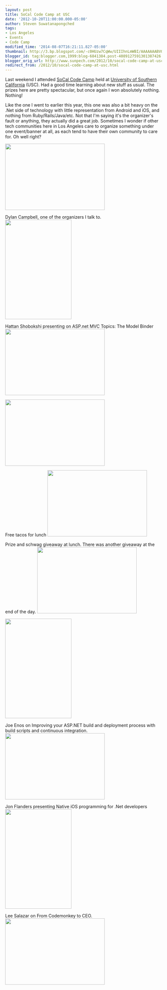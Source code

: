 ```yaml
---
layout: post
title: SoCal Code Camp at USC
date: '2012-10-20T11:00:00.000-05:00'
author: Steven Suwatanapongched
tags:
- Los Angeles
- Events
- Code Camp
modified_time: '2014-08-07T16:21:11.827-05:00'
thumbnail: http://3.bp.blogspot.com/-c0HUzw7CqWw/UIIIhnLmWBI/AAAAAAABVOc/J2Fu10yEWNc/s600/2012-10-14+at+09-35-38.jpg
blogger_id: tag:blogger.com,1999:blog-6841384.post-4089127591301387426
blogger_orig_url: http://www.sunpech.com/2012/10/socal-code-camp-at-usc.html
redirect_from: /2012/10/socal-code-camp-at-usc.html
---
```


Last weekend I attended <a href="http://www.socalcodecamp.com/">SoCal Code Camp</a> held at <a href="http://www.usc.edu/">University of Southern California</a> (USC). Had a good time learning about new stuff as usual. The prizes here are pretty spectacular, but once again I won absolutely nothing. Nothing!

Like the one I went to earlier this year, this one was also a bit heavy on the .Net side of technology with little representation from Android and iOS, and nothing from Ruby/Rails/Java/etc. Not that I'm saying it's the organizer's fault or anything, they actually did a great job. Sometimes I wonder if other tech communities here in Los Angeles care to organize something under one event/banner at all, as each tend to have their own community to care for. Oh well right?

<img border="0" height="213" src="http://3.bp.blogspot.com/-c0HUzw7CqWw/UIIIhnLmWBI/AAAAAAABVOc/J2Fu10yEWNc/s320/2012-10-14+at+09-35-38.jpg" width="320" />

Dylan Campbell, one of the organizers I talk to.
<img border="0" height="320" src="http://3.bp.blogspot.com/-y8JGemV56MQ/UIIIjFJCuZI/AAAAAAABVOk/-tadCujYqPc/s320/2012-10-14+at+09-43-40.jpg" width="213" />

Hattan Shobokshi presenting on ASP.net MVC Topics: The Model Binder
<img border="0" height="213" src="http://3.bp.blogspot.com/-hMbafc6Of9U/UIIIkB7-h0I/AAAAAAABVOs/EM2Vf_jXRFY/s320/2012-10-14+at+10-30-36.jpg" width="320" />

<img border="0" height="213" src="http://1.bp.blogspot.com/-rFxCQ8WFDZ8/UIIInS1INnI/AAAAAAABVPE/awijjudLlek/s320/2012-10-14+at+10-31-29.jpg" width="320" />

Free tacos for lunch
<img border="0" height="213" src="http://3.bp.blogspot.com/-ODJPCYLHnQc/UIIIoko7IXI/AAAAAAABVPM/MWATL0uyF2o/s320/2012-10-14+at+11-18-10.jpg" width="320" />

Prize and schwag giveaway at lunch. There was another giveaway at the end of the day.
<img border="0" height="213" src="http://4.bp.blogspot.com/-6WU12Kn21X8/UIIIp6nvLBI/AAAAAAABVPU/kxHw7td0nlg/s320/2012-10-14+at+11-44-01.jpg" width="320" />

<img border="0" height="320" src="http://1.bp.blogspot.com/-mBMElt0GyBM/UIIIrFZ4OYI/AAAAAAABVPc/VzJwcR6UVNI/s320/2012-10-14+at+11-44-49.jpg" width="213" />

Joe Enos on Improving your ASP.NET build and deployment process with build scripts and continuous integration.
<img border="0" height="213" src="http://2.bp.blogspot.com/-bONYS-gSyss/UIIIsEhFueI/AAAAAAABVPk/be4OXF21Czk/s320/2012-10-14+at+12-27-14.jpg" width="320" />

Jon Flanders presenting Native iOS programming for .Net developers
<img border="0" height="320" src="http://1.bp.blogspot.com/-U5W-VkKztlc/UIIItA76-TI/AAAAAAABVPs/L9owOho_mc4/s320/2012-10-14+at+13-42-47.jpg" width="213" />

Lee Salazar on From Codemonkey to CEO.
<img border="0" height="213" src="http://3.bp.blogspot.com/-GYkfN6Jibvk/UIIIvnRrF8I/AAAAAAABVQE/QtZ8guEYNpo/s320/2012-10-14+at+14-56-39.jpg" width="320" />

